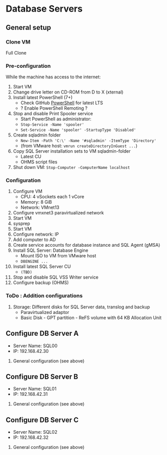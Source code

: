 # Database Servers

## General setup

### Clone VM

Full Clone

### Pre-configuration

While the machine has access to the internet:

1) Start VM
1) Change drive letter on CD-ROM from D to X (xternal)
1) Install latest PowerShell (7+)
    * Check GitHub [PowerShell](https://github.com/PowerShell/PowerShell) for latest LTS
    * ? Enable PowerShell Remoting ?
1) Stop and disable Print Spooler service
    * Start PowerShell as administrator:
    * `Stop-Service -Name 'spooler'`
    * `Set-Service -Name 'spooler' -StartupType 'Disabled'`
1) Create sqladmin folder
    * `New-Item -Path 'C:\' -Name '#sqladmin' -ItemType 'Directory'`
    * (from VMware host: `vmrun createDirectoryInGuest ...`)
1) Copy SQL Server installation sets to VM sqladmin-folder
    * Latest CU
    * OHMS script files
1) Shut down VM: `Stop-Computer -ComputerName localhost`

### Configuration

1) Configure VM
    * CPU: 4 vSockets each 1 vCore
    * Memory: 8 GiB
    * Network: VMnet13
1) Configure vmxnet3 paravirtualized network
1) Start VM
1) sysprep
1) Start VM
1) Configure network: IP
1) Add computer to AD
1) Create service accounts for database instance and SQL Agent (gMSA)
1) Install SQL Server: Database Engine
    * Mount ISO to VM from VMware host
    * `DBENGINE ...`
1) Install latest SQL Server CU
    * `(TBD)`
1) Stop and disable SQL VSS Writer service
1) Configure backup (OHMS)

### ToDo : Addition configurations

1) Storage: Different disks for SQL Server data, translog and backup
    * Paravirtualized adaptor
    * Basic Disk - GPT partition - ReFS volume with 64 KB Allocation Unit

## Configure DB Server A

* Server Name: SQL00
* IP: 192.168.42.30

1) General configuration (see above)

## Configure DB Server B

* Server Name: SQL01
* IP: 192.168.42.31

1) General configuration (see above)

## Configure DB Server C

* Server Name: SQL02
* IP: 192.168.42.32

1) General configuration (see above)
